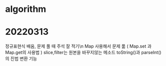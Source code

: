 # algorithm

# 20220313
정규표현식 배움, 문제 풀 때 주석 잘 적기\n
Map 사용해서 문제 풂 ( Map.set 과 Map.get의 사용법 )
slice,filter는 원본을 바꾸지않는 메소드
toString()과 parseInt()의 진법 변환 기능
